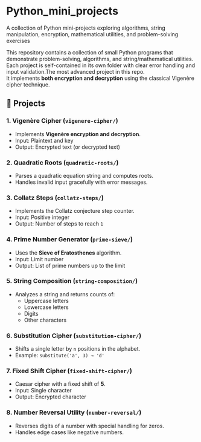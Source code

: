 # Python_mini_projects
A collection of Python mini-projects exploring algorithms, string manipulation, encryption, mathematical utilities, and problem-solving exercises

This repository contains a collection of small Python programs that demonstrate problem-solving, algorithms, and string/mathematical utilities.  
Each project is self-contained in its own folder with clear error handling and input validation.The most advanced project in this repo.  
It implements **both encryption and decryption** using the classical Vigenère cipher technique.

## 📌 Projects

### 1. Vigenère Cipher (`vigenere-cipher/`)
- Implements **Vigenère encryption and decryption**.  
- Input: Plaintext and key  
- Output: Encrypted text (or decrypted text)

### 2. Quadratic Roots (`quadratic-roots/`)
- Parses a quadratic equation string and computes roots.  
- Handles invalid input gracefully with error messages.

### 3. Collatz Steps (`collatz-steps/`)
- Implements the Collatz conjecture step counter.  
- Input: Positive integer  
- Output: Number of steps to reach `1`

### 4. Prime Number Generator (`prime-sieve/`)
- Uses the **Sieve of Eratosthenes** algorithm.  
- Input: Limit number  
- Output: List of prime numbers up to the limit  

### 5. String Composition (`string-composition/`)
- Analyzes a string and returns counts of:  
  - Uppercase letters  
  - Lowercase letters  
  - Digits  
  - Other characters  

### 6. Substitution Cipher (`substitution-cipher/`)
- Shifts a single letter by `n` positions in the alphabet.  
- Example: `substitute('a', 3) → 'd'`  

### 7. Fixed Shift Cipher (`fixed-shift-cipher/`)
- Caesar cipher with a fixed shift of **5**.  
- Input: Single character  
- Output: Encrypted character  

### 8. Number Reversal Utility (`number-reversal/`)
- Reverses digits of a number with special handling for zeros.  
- Handles edge cases like negative numbers.  
